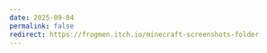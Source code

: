 ```yaml
---
date: 2025-09-04
permalink: false
redirect: https://frogmen.itch.io/minecraft-screenshots-folder
---
```

